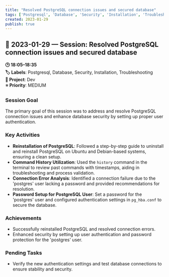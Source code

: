 ```yaml
---
title: "Resolved PostgreSQL connection issues and secured database"
tags: ['Postgresql', 'Database', 'Security', 'Installation', 'Troubleshooting']
created: 2023-01-29
publish: true
---
```


## 📅 2023-01-29 — Session: Resolved PostgreSQL connection issues and secured database

**🕒 18:05–18:35**  
**🏷️ Labels**: Postgresql, Database, Security, Installation, Troubleshooting  
**📂 Project**: Dev  
**⭐ Priority**: MEDIUM  


### Session Goal
The primary goal of this session was to address and resolve PostgreSQL connection issues and enhance database security by setting up proper user authentication.

### Key Activities
- **Reinstallation of PostgreSQL**: Followed a step-by-step guide to uninstall and reinstall PostgreSQL on Ubuntu and Debian-based systems, ensuring a clean setup.
- **Command History Utilization**: Used the `history` command in the terminal to review past commands with timestamps, aiding in troubleshooting and process validation.
- **Connection Error Analysis**: Identified a connection failure due to the 'postgres' user lacking a password and provided recommendations for resolution.
- **Password Setup for PostgreSQL User**: Set a password for the 'postgres' user and configured authentication settings in `pg_hba.conf` to secure the database.

### Achievements
- Successfully reinstalled PostgreSQL and resolved connection errors.
- Enhanced security by setting up user authentication and password protection for the 'postgres' user.

### Pending Tasks
- Verify the new authentication settings and test database connections to ensure stability and security.
